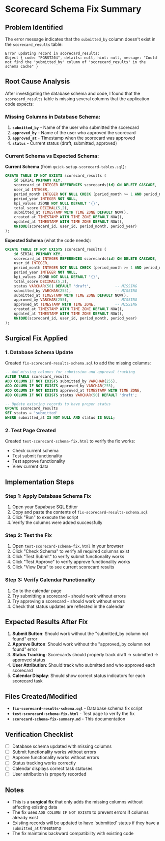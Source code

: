# Scorecard Schema Fix Summary

## Problem Identified

The error message indicates that the `submitted_by` column doesn't exist in the `scorecard_results` table:

```
Error updating record in scorecard_results: 
Object { code: "PGRST204", details: null, hint: null, message: "Could not find the 'submitted_by' column of 'scorecard_results' in the schema cache" }
```

## Root Cause Analysis

After investigating the database schema and code, I found that the `scorecard_results` table is missing several columns that the application code expects:

### Missing Columns in Database Schema:
1. **`submitted_by`** - Name of the user who submitted the scorecard
2. **`approved_by`** - Name of the user who approved the scorecard  
3. **`approved_at`** - Timestamp when the scorecard was approved
4. **`status`** - Current status (draft, submitted, approved)

### Current Schema vs Expected Schema:

**Current Schema** (from `quick-setup-scorecard-tables.sql`):
```sql
CREATE TABLE IF NOT EXISTS scorecard_results (
    id SERIAL PRIMARY KEY,
    scorecard_id INTEGER REFERENCES scorecards(id) ON DELETE CASCADE,
    user_id INTEGER,
    period_month INTEGER NOT NULL CHECK (period_month >= 1 AND period_month <= 12),
    period_year INTEGER NOT NULL,
    kpi_values JSONB NOT NULL DEFAULT '{}',
    total_score DECIMAL(5,2),
    submitted_at TIMESTAMP WITH TIME ZONE DEFAULT NOW(),
    created_at TIMESTAMP WITH TIME ZONE DEFAULT NOW(),
    updated_at TIMESTAMP WITH TIME ZONE DEFAULT NOW(),
    UNIQUE(scorecard_id, user_id, period_month, period_year)
);
```

**Expected Schema** (what the code needs):
```sql
CREATE TABLE IF NOT EXISTS scorecard_results (
    id SERIAL PRIMARY KEY,
    scorecard_id INTEGER REFERENCES scorecards(id) ON DELETE CASCADE,
    user_id INTEGER,
    period_month INTEGER NOT NULL CHECK (period_month >= 1 AND period_month <= 12),
    period_year INTEGER NOT NULL,
    kpi_values JSONB NOT NULL DEFAULT '{}',
    total_score DECIMAL(5,2),
    status VARCHAR(50) DEFAULT 'draft',           -- MISSING
    submitted_by VARCHAR(255),                    -- MISSING
    submitted_at TIMESTAMP WITH TIME ZONE DEFAULT NOW(),
    approved_by VARCHAR(255),                     -- MISSING
    approved_at TIMESTAMP WITH TIME ZONE,         -- MISSING
    created_at TIMESTAMP WITH TIME ZONE DEFAULT NOW(),
    updated_at TIMESTAMP WITH TIME ZONE DEFAULT NOW(),
    UNIQUE(scorecard_id, user_id, period_month, period_year)
);
```

## Surgical Fix Applied

### 1. Database Schema Update
Created `fix-scorecard-results-schema.sql` to add the missing columns:

```sql
-- Add missing columns for submission and approval tracking
ALTER TABLE scorecard_results 
ADD COLUMN IF NOT EXISTS submitted_by VARCHAR(255),
ADD COLUMN IF NOT EXISTS approved_by VARCHAR(255),
ADD COLUMN IF NOT EXISTS approved_at TIMESTAMP WITH TIME ZONE,
ADD COLUMN IF NOT EXISTS status VARCHAR(50) DEFAULT 'draft';

-- Update existing records to have proper status
UPDATE scorecard_results 
SET status = 'submitted' 
WHERE submitted_at IS NOT NULL AND status IS NULL;
```

### 2. Test Page Created
Created `test-scorecard-schema-fix.html` to verify the fix works:
- Check current schema
- Test submit functionality
- Test approve functionality  
- View current data

## Implementation Steps

### Step 1: Apply Database Schema Fix
1. Open your Supabase SQL Editor
2. Copy and paste the contents of `fix-scorecard-results-schema.sql`
3. Click "Run" to execute the script
4. Verify the columns were added successfully

### Step 2: Test the Fix
1. Open `test-scorecard-schema-fix.html` in your browser
2. Click "Check Schema" to verify all required columns exist
3. Click "Test Submit" to verify submit functionality works
4. Click "Test Approve" to verify approve functionality works
5. Click "View Data" to see current scorecard results

### Step 3: Verify Calendar Functionality
1. Go to the calendar page
2. Try submitting a scorecard - should work without errors
3. Try approving a scorecard - should work without errors
4. Check that status updates are reflected in the calendar

## Expected Results After Fix

1. **Submit Button**: Should work without the "submitted_by column not found" error
2. **Approve Button**: Should work without the "approved_by column not found" error  
3. **Status Tracking**: Scorecards should properly track draft → submitted → approved status
4. **User Attribution**: Should track who submitted and who approved each scorecard
5. **Calendar Display**: Should show correct status indicators for each scorecard task

## Files Created/Modified

- **`fix-scorecard-results-schema.sql`** - Database schema fix script
- **`test-scorecard-schema-fix.html`** - Test page to verify the fix
- **`scorecard-schema-fix-summary.md`** - This documentation

## Verification Checklist

- [ ] Database schema updated with missing columns
- [ ] Submit functionality works without errors
- [ ] Approve functionality works without errors
- [ ] Status tracking works correctly
- [ ] Calendar displays correct task statuses
- [ ] User attribution is properly recorded

## Notes

- This is a **surgical fix** that only adds the missing columns without affecting existing data
- The fix uses `ADD COLUMN IF NOT EXISTS` to prevent errors if columns already exist
- Existing records will be updated to have 'submitted' status if they have a `submitted_at` timestamp
- The fix maintains backward compatibility with existing code 